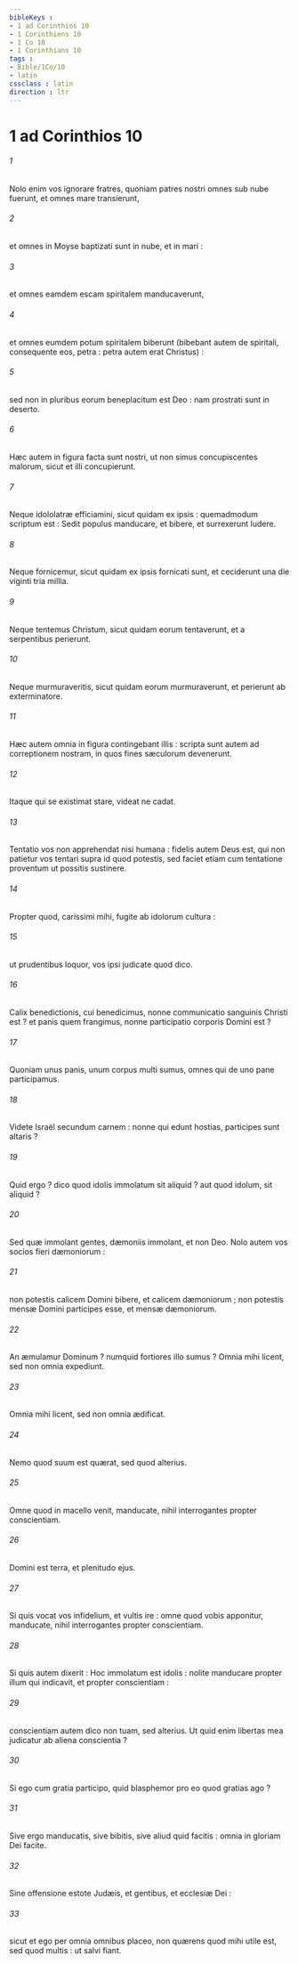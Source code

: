 ```yaml
---
bibleKeys : 
- 1 ad Corinthios 10
- 1 Corinthiens 10
- 1 Co 10
- 1 Corinthians 10
tags : 
- Bible/1Co/10
- latin
cssclass : latin
direction : ltr
---
```


# 1 ad Corinthios 10

###### 1
Nolo enim vos ignorare fratres, quoniam patres nostri omnes sub nube fuerunt, et omnes mare transierunt,
###### 2
et omnes in Moyse baptizati sunt in nube, et in mari :
###### 3
et omnes eamdem escam spiritalem manducaverunt,
###### 4
et omnes eumdem potum spiritalem biberunt (bibebant autem de spiritali, consequente eos, petra : petra autem erat Christus) :
###### 5
sed non in pluribus eorum beneplacitum est Deo : nam prostrati sunt in deserto.
###### 6
Hæc autem in figura facta sunt nostri, ut non simus concupiscentes malorum, sicut et illi concupierunt.
###### 7
Neque idololatræ efficiamini, sicut quidam ex ipsis : quemadmodum scriptum est : Sedit populus manducare, et bibere, et surrexerunt ludere.
###### 8
Neque fornicemur, sicut quidam ex ipsis fornicati sunt, et ceciderunt una die viginti tria millia.
###### 9
Neque tentemus Christum, sicut quidam eorum tentaverunt, et a serpentibus perierunt.
###### 10
Neque murmuraveritis, sicut quidam eorum murmuraverunt, et perierunt ab exterminatore.
###### 11
Hæc autem omnia in figura contingebant illis : scripta sunt autem ad correptionem nostram, in quos fines sæculorum devenerunt.
###### 12
Itaque qui se existimat stare, videat ne cadat.
###### 13
Tentatio vos non apprehendat nisi humana : fidelis autem Deus est, qui non patietur vos tentari supra id quod potestis, sed faciet etiam cum tentatione proventum ut possitis sustinere.
###### 14
Propter quod, carissimi mihi, fugite ab idolorum cultura :
###### 15
ut prudentibus loquor, vos ipsi judicate quod dico.
###### 16
Calix benedictionis, cui benedicimus, nonne communicatio sanguinis Christi est ? et panis quem frangimus, nonne participatio corporis Domini est ?
###### 17
Quoniam unus panis, unum corpus multi sumus, omnes qui de uno pane participamus.
###### 18
Videte Israël secundum carnem : nonne qui edunt hostias, participes sunt altaris ?
###### 19
Quid ergo ? dico quod idolis immolatum sit aliquid ? aut quod idolum, sit aliquid ?
###### 20
Sed quæ immolant gentes, dæmoniis immolant, et non Deo. Nolo autem vos socios fieri dæmoniorum :
###### 21
non potestis calicem Domini bibere, et calicem dæmoniorum ; non potestis mensæ Domini participes esse, et mensæ dæmoniorum.
###### 22
An æmulamur Dominum ? numquid fortiores illo sumus ? Omnia mihi licent, sed non omnia expediunt.
###### 23
Omnia mihi licent, sed non omnia ædificat.
###### 24
Nemo quod suum est quærat, sed quod alterius.
###### 25
Omne quod in macello venit, manducate, nihil interrogantes propter conscientiam.
###### 26
Domini est terra, et plenitudo ejus.
###### 27
Si quis vocat vos infidelium, et vultis ire : omne quod vobis apponitur, manducate, nihil interrogantes propter conscientiam.
###### 28
Si quis autem dixerit : Hoc immolatum est idolis : nolite manducare propter illum qui indicavit, et propter conscientiam :
###### 29
conscientiam autem dico non tuam, sed alterius. Ut quid enim libertas mea judicatur ab aliena conscientia ?
###### 30
Si ego cum gratia participo, quid blasphemor pro eo quod gratias ago ?
###### 31
Sive ergo manducatis, sive bibitis, sive aliud quid facitis : omnia in gloriam Dei facite.
###### 32
Sine offensione estote Judæis, et gentibus, et ecclesiæ Dei :
###### 33
sicut et ego per omnia omnibus placeo, non quærens quod mihi utile est, sed quod multis : ut salvi fiant.
